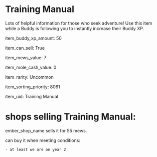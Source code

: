 # Training Manual

Lots of helpful information for those who seek adventure! Use this item while a Buddy is following you to instantly increase their Buddy XP.

item_buddy_xp_amount: 50

item_can_sell: True

item_mews_value: 7

item_mole_cash_value: 0

item_rarity: Uncommon

item_sorting_priority: 8061

item_uid: Training Manual

# shops selling Training Manual:

ember_shop_name sells it for 55 mews.

  can buy it when meeting conditions: 

    - at least we are on year 2